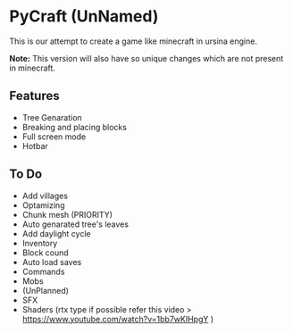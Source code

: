 
# PyCraft (UnNamed)

This is our attempt to create a game like minecraft in ursina engine. 





  **Note:** This version will also have so unique changes which are not present in minecraft.

## Features

- Tree Genaration
- Breaking and placing blocks
- Full screen mode
- Hotbar

  
## To Do

- Add villages
- Optamizing
- Chunk mesh (PRIORITY)
- Auto genarated tree's leaves
- Add daylight cycle
- Inventory
- Block cound
- Auto load saves
- Commands
- Mobs
- (UnPlanned)
- SFX
- Shaders (rtx type if possible refer this video > https://www.youtube.com/watch?v=1bb7wKIHpgY )
